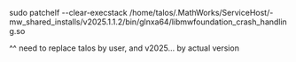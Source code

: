 sudo patchelf --clear-execstack /home/talos/.MathWorks/ServiceHost/-mw_shared_installs/v2025.1.1.2/bin/glnxa64/libmwfoundation_crash_handling.so

^^ need to replace talos by user, and v2025... by actual version